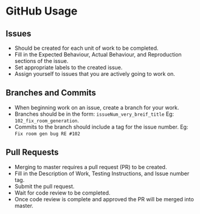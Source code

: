 # GitHub Usage
## Issues
- Should be created for each unit of work to be completed.
- Fill in the Expected Behaviour, Actual Behaviour, and Reproduction sections of the issue.
- Set appropriate labels to the created issue.
- Assign yourself to issues that you are actively going to work on.

## Branches and Commits
- When beginning work on an issue, create a branch for your work.
- Branches should be in the form: `issueNum_very_breif_title` Eg: `102_fix_room_generation`.
- Commits to the branch should include a tag for the issue number. Eg: `Fix room gen bug RE #102`

## Pull Requests
- Merging to master requires a pull request (PR)  to be created.
- Fill in the Description of Work, Testing Instructions, and Issue number tag. 
- Submit the pull request.
- Wait for code review to be completed.
- Once code review is complete and approved the PR will be merged into master. 
